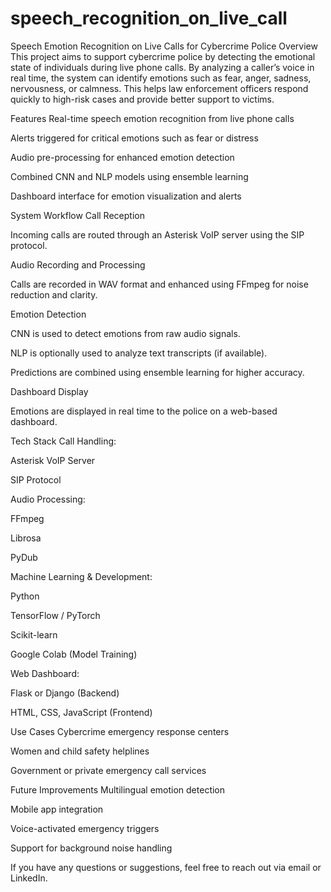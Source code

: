 # speech_recognition_on_live_call

Speech Emotion Recognition on Live Calls for Cybercrime Police
Overview
This project aims to support cybercrime police by detecting the emotional state of individuals during live phone calls. By analyzing a caller’s voice in real time, the system can identify emotions such as fear, anger, sadness, nervousness, or calmness. This helps law enforcement officers respond quickly to high-risk cases and provide better support to victims.

Features
Real-time speech emotion recognition from live phone calls

Alerts triggered for critical emotions such as fear or distress

Audio pre-processing for enhanced emotion detection

Combined CNN and NLP models using ensemble learning

Dashboard interface for emotion visualization and alerts

System Workflow
Call Reception

Incoming calls are routed through an Asterisk VoIP server using the SIP protocol.

Audio Recording and Processing

Calls are recorded in WAV format and enhanced using FFmpeg for noise reduction and clarity.

Emotion Detection

CNN is used to detect emotions from raw audio signals.

NLP is optionally used to analyze text transcripts (if available).

Predictions are combined using ensemble learning for higher accuracy.

Dashboard Display

Emotions are displayed in real time to the police on a web-based dashboard.

Tech Stack
Call Handling:

Asterisk VoIP Server

SIP Protocol

Audio Processing:

FFmpeg

Librosa

PyDub

Machine Learning & Development:

Python

TensorFlow / PyTorch

Scikit-learn

Google Colab (Model Training)

Web Dashboard:

Flask or Django (Backend)

HTML, CSS, JavaScript (Frontend)

Use Cases
Cybercrime emergency response centers

Women and child safety helplines

Government or private emergency call services

Future Improvements
Multilingual emotion detection

Mobile app integration

Voice-activated emergency triggers

Support for background noise handling

If you have any questions or suggestions, feel free to reach out via email or LinkedIn.
